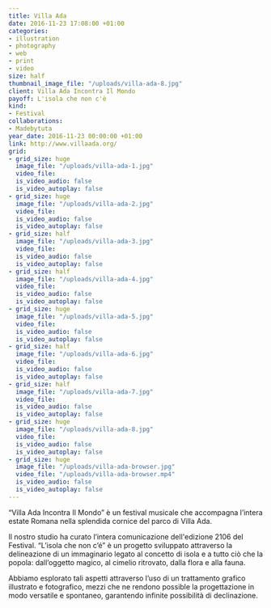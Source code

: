 ```yaml
---
title: Villa Ada
date: 2016-11-23 17:08:00 +01:00
categories:
- illustration
- photography
- web
- print
- video
size: half
thumbnail_image_file: "/uploads/villa-ada-8.jpg"
client: Villa Ada Incontra Il Mondo
payoff: L'isola che non c'è
kind:
- Festival
collaborations:
- Madebytuta
year_date: 2016-11-23 00:00:00 +01:00
link: http://www.villaada.org/
grid:
- grid_size: huge
  image_file: "/uploads/villa-ada-1.jpg"
  video_file: 
  is_video_audio: false
  is_video_autoplay: false
- grid_size: huge
  image_file: "/uploads/villa-ada-2.jpg"
  video_file: 
  is_video_audio: false
  is_video_autoplay: false
- grid_size: half
  image_file: "/uploads/villa-ada-3.jpg"
  video_file: 
  is_video_audio: false
  is_video_autoplay: false
- grid_size: half
  image_file: "/uploads/villa-ada-4.jpg"
  video_file: 
  is_video_audio: false
  is_video_autoplay: false
- grid_size: huge
  image_file: "/uploads/villa-ada-5.jpg"
  video_file: 
  is_video_audio: false
  is_video_autoplay: false
- grid_size: half
  image_file: "/uploads/villa-ada-6.jpg"
  video_file: 
  is_video_audio: false
  is_video_autoplay: false
- grid_size: half
  image_file: "/uploads/villa-ada-7.jpg"
  video_file: 
  is_video_audio: false
  is_video_autoplay: false
- grid_size: huge
  image_file: "/uploads/villa-ada-8.jpg"
  video_file: 
  is_video_audio: false
  is_video_autoplay: false
- grid_size: huge
  image_file: "/uploads/villa-ada-browser.jpg"
  video_file: "/uploads/villa-ada-browser.mp4"
  is_video_audio: false
  is_video_autoplay: false
---
```


“Villa Ada Incontra Il Mondo” è un festival musicale che accompagna l’intera estate Romana nella splendida cornice del parco di Villa Ada.

Il nostro studio ha curato l’intera comunicazione dell'edizione 2106 del Festival. “L’isola che non c’é” è un progetto sviluppato attraverso la delineazione di un immaginario legato al concetto 
di isola e a tutto ciò che la popola: dall’oggetto magico, al cimelio ritrovato, dalla flora e alla fauna.

Abbiamo esplorato tali aspetti attraverso l’uso 
di un trattamento grafico illustrato e fotografico, mezzi che ne rendono possible la progettazione 
in modo versatile e spontaneo, garantendo infinite possibilità di declinazione.